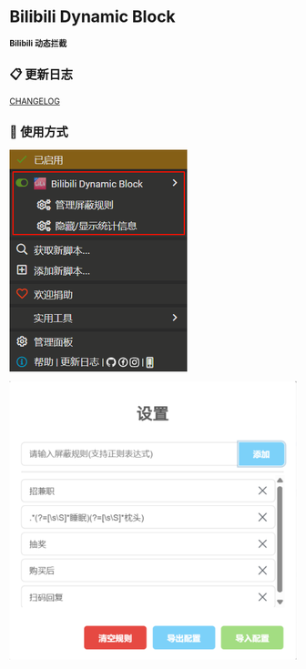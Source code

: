 # Bilibili Dynamic Block

**Bilibili 动态拦截**

## 📋 更新日志

[CHANGELOG](https://github.com/xiaohuohumax/userscripts/blob/main/packages/bilibili/dynamic-block/CHANGELOG.md)

## 📖 使用方式

![](https://raw.githubusercontent.com/xiaohuohumax/userscripts/main/packages/bilibili/dynamic-block/images/monkey.png)

![](https://raw.githubusercontent.com/xiaohuohumax/userscripts/main/packages/bilibili/dynamic-block/images/config-view.png)

